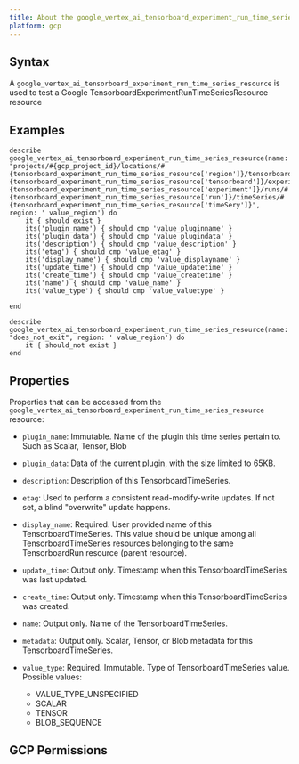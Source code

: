 ```yaml
---
title: About the google_vertex_ai_tensorboard_experiment_run_time_series_resource resource
platform: gcp
---
```


## Syntax
A `google_vertex_ai_tensorboard_experiment_run_time_series_resource` is used to test a Google TensorboardExperimentRunTimeSeriesResource resource

## Examples
```
describe google_vertex_ai_tensorboard_experiment_run_time_series_resource(name: "projects/#{gcp_project_id}/locations/#{tensorboard_experiment_run_time_series_resource['region']}/tensorboards/#{tensorboard_experiment_run_time_series_resource['tensorboard']}/experiments/#{tensorboard_experiment_run_time_series_resource['experiment']}/runs/#{tensorboard_experiment_run_time_series_resource['run']}/timeSeries/#{tensorboard_experiment_run_time_series_resource['timeSery']}", region: ' value_region') do
	it { should exist }
	its('plugin_name') { should cmp 'value_pluginname' }
	its('plugin_data') { should cmp 'value_plugindata' }
	its('description') { should cmp 'value_description' }
	its('etag') { should cmp 'value_etag' }
	its('display_name') { should cmp 'value_displayname' }
	its('update_time') { should cmp 'value_updatetime' }
	its('create_time') { should cmp 'value_createtime' }
	its('name') { should cmp 'value_name' }
	its('value_type') { should cmp 'value_valuetype' }

end

describe google_vertex_ai_tensorboard_experiment_run_time_series_resource(name: "does_not_exit", region: ' value_region') do
	it { should_not exist }
end
```

## Properties
Properties that can be accessed from the `google_vertex_ai_tensorboard_experiment_run_time_series_resource` resource:


  * `plugin_name`: Immutable. Name of the plugin this time series pertain to. Such as Scalar, Tensor, Blob

  * `plugin_data`: Data of the current plugin, with the size limited to 65KB.

  * `description`: Description of this TensorboardTimeSeries.

  * `etag`: Used to perform a consistent read-modify-write updates. If not set, a blind "overwrite" update happens.

  * `display_name`: Required. User provided name of this TensorboardTimeSeries. This value should be unique among all TensorboardTimeSeries resources belonging to the same TensorboardRun resource (parent resource).

  * `update_time`: Output only. Timestamp when this TensorboardTimeSeries was last updated.

  * `create_time`: Output only. Timestamp when this TensorboardTimeSeries was created.

  * `name`: Output only. Name of the TensorboardTimeSeries.

  * `metadata`: Output only. Scalar, Tensor, or Blob metadata for this TensorboardTimeSeries.

  * `value_type`: Required. Immutable. Type of TensorboardTimeSeries value.
  Possible values:
    * VALUE_TYPE_UNSPECIFIED
    * SCALAR
    * TENSOR
    * BLOB_SEQUENCE


## GCP Permissions
